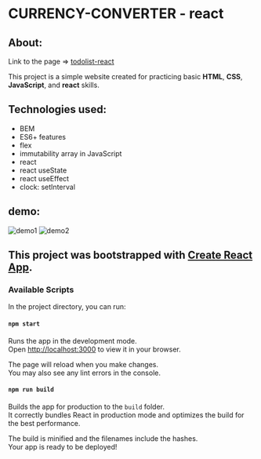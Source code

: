 # CURRENCY-CONVERTER - react
## About:
Link to the page => [todolist-react](https://dorotakar.github.io/currency-converter-react/)

This project is a simple website created for practicing basic **HTML**, **CSS**, **JavaScript**, and **react** skills.
## Technologies used:
- BEM
- ES6+ features
- flex
- immutability array in JavaScript
- react
- react useState
- react useEffect
- clock: setInterval
## demo:
![demo1](https://github.com/DorotaKar/currency-converter-react/blob/main/public/readme-react1.png?)
![demo2](https://github.com/DorotaKar/currency-converter-react/blob/main/public/readme-react2.gif?)

## This project was bootstrapped with [Create React App](https://github.com/facebook/create-react-app).

### Available Scripts

In the project directory, you can run:

#### `npm start`

Runs the app in the development mode.\
Open [http://localhost:3000](http://localhost:3000) to view it in your browser.

The page will reload when you make changes.\
You may also see any lint errors in the console.

#### `npm run build`

Builds the app for production to the `build` folder.\
It correctly bundles React in production mode and optimizes the build for the best performance.

The build is minified and the filenames include the hashes.\
Your app is ready to be deployed!
